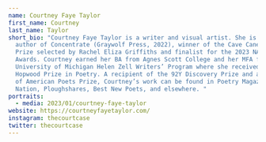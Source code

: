 ```yaml
---
name: Courtney Faye Taylor
first_name: Courtney
last_name: Taylor
short_bio: "Courtney Faye Taylor is a writer and visual artist. She is the
  author of Concentrate (Graywolf Press, 2022), winner of the Cave Canem Poetry
  Prize selected by Rachel Eliza Griffiths and finalist for the 2023 NAACP Image
  Awards. Courtney earned her BA from Agnes Scott College and her MFA from the
  University of Michigan Helen Zell Writers’ Program where she received the
  Hopwood Prize in Poetry. A recipient of the 92Y Discovery Prize and an Academy
  of American Poets Prize, Courtney’s work can be found in Poetry Magazine, The
  Nation, Ploughshares, Best New Poets, and elsewhere. "
portraits:
  - media: 2023/01/courtney-faye-taylor
website: https://courtneyfayetaylor.com/
instagram: thecourtcase
twitter: thecourtcase
---
```

